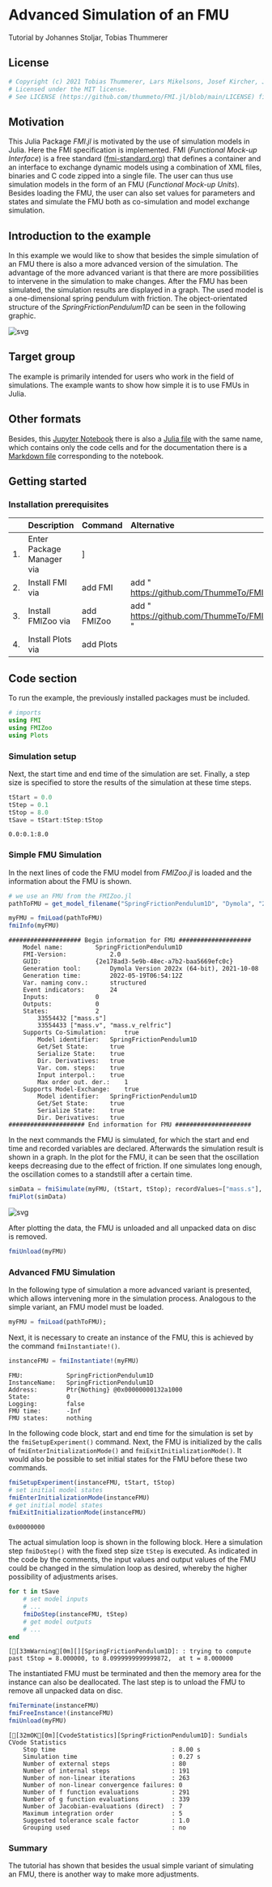 # Advanced Simulation of an FMU
Tutorial by Johannes Stoljar, Tobias Thummerer

## License


```julia
# Copyright (c) 2021 Tobias Thummerer, Lars Mikelsons, Josef Kircher, Johannes Stoljar
# Licensed under the MIT license. 
# See LICENSE (https://github.com/thummeto/FMI.jl/blob/main/LICENSE) file in the project root for details.
```

## Motivation
This Julia Package *FMI.jl* is motivated by the use of simulation models in Julia. Here the FMI specification is implemented. FMI (*Functional Mock-up Interface*) is a free standard ([fmi-standard.org](http://fmi-standard.org/)) that defines a container and an interface to exchange dynamic models using a combination of XML files, binaries and C code zipped into a single file. The user can thus use simulation models in the form of an FMU (*Functional Mock-up Units*). Besides loading the FMU, the user can also set values for parameters and states and simulate the FMU both as co-simulation and model exchange simulation.

## Introduction to the example
In this example we would like to show that besides the simple simulation of an FMU there is also a more advanced version of the simulation. The advantage of the more advanced variant is that there are more possibilities to intervene in the simulation to make changes. After the FMU has been simulated, the simulation results are displayed in a graph. The used model is a one-dimensional spring pendulum with friction. The object-orientated structure of the *SpringFrictionPendulum1D* can be seen in the following graphic.

![svg](https://github.com/thummeto/FMI.jl/blob/main/docs/src/examples/pics/SpringFrictionPendulum1D.svg?raw=true)  


## Target group
The example is primarily intended for users who work in the field of simulations. The example wants to show how simple it is to use FMUs in Julia.


## Other formats
Besides, this [Jupyter Notebook](https://github.com/thummeto/FMI.jl/blob/examples/examples/src/modelica_conference_2021.ipynb) there is also a [Julia file](https://github.com/thummeto/FMI.jl/blob/examples/examples/src/modelica_conference_2021.jl) with the same name, which contains only the code cells and for the documentation there is a [Markdown file](https://github.com/thummeto/FMI.jl/blob/examples/examples/src/modelica_conference_2021.md) corresponding to the notebook.  


## Getting started

### Installation prerequisites

|     | Description                       | Command                   | Alternative                                    |   
|:----|:----------------------------------|:--------------------------|:-----------------------------------------------|
| 1.  | Enter Package Manager via         | ]                         |                                                |
| 2.  | Install FMI via                   | add FMI                   | add " https://github.com/ThummeTo/FMI.jl "     |
| 3.  | Install FMIZoo via                | add FMIZoo                | add " https://github.com/ThummeTo/FMIZoo.jl "  |
| 4.  | Install Plots via                 | add Plots                 |                                                |

## Code section

To run the example, the previously installed packages must be included. 


```julia
# imports
using FMI
using FMIZoo
using Plots
```

### Simulation setup

Next, the start time and end time of the simulation are set. Finally, a step size is specified to store the results of the simulation at these time steps.


```julia
tStart = 0.0
tStep = 0.1
tStop = 8.0
tSave = tStart:tStep:tStop
```




    0.0:0.1:8.0



### Simple FMU Simulation

In the next lines of code the FMU model from *FMIZoo.jl* is loaded and the information about the FMU is shown.


```julia
# we use an FMU from the FMIZoo.jl
pathToFMU = get_model_filename("SpringFrictionPendulum1D", "Dymola", "2022x")

myFMU = fmiLoad(pathToFMU)
fmiInfo(myFMU)
```

    #################### Begin information for FMU ####################
    	Model name:			SpringFrictionPendulum1D
    	FMI-Version:			2.0
    	GUID:				{2e178ad3-5e9b-48ec-a7b2-baa5669efc0c}
    	Generation tool:		Dymola Version 2022x (64-bit), 2021-10-08
    	Generation time:		2022-05-19T06:54:12Z
    	Var. naming conv.:		structured
    	Event indicators:		24
    	Inputs:				0
    	Outputs:			0
    	States:				2
    		33554432 ["mass.s"]
    		33554433 ["mass.v", "mass.v_relfric"]
    	Supports Co-Simulation:		true
    		Model identifier:	SpringFrictionPendulum1D
    		Get/Set State:		true
    		Serialize State:	true
    		Dir. Derivatives:	true
    		Var. com. steps:	true
    		Input interpol.:	true
    		Max order out. der.:	1
    	Supports Model-Exchange:	true
    		Model identifier:	SpringFrictionPendulum1D
    		Get/Set State:		true
    		Serialize State:	true
    		Dir. Derivatives:	true
    ##################### End information for FMU #####################


In the next commands the FMU is simulated, for which the start and end time and recorded variables are declared. Afterwards the simulation result is shown in a graph. In the plot for the FMU, it can be seen that the oscillation keeps decreasing due to the effect of friction. If one simulates long enough, the oscillation comes to a standstill after a certain time.


```julia
simData = fmiSimulate(myFMU, (tStart, tStop); recordValues=["mass.s"], saveat=tSave)
fmiPlot(simData)
```




    
![svg](modelica_conference_2021_files/modelica_conference_2021_10_0.svg)
    



After plotting the data, the FMU is unloaded and all unpacked data on disc is removed.


```julia
fmiUnload(myFMU)
```

### Advanced FMU Simulation

In the following type of simulation a more advanced variant is presented, which allows intervening more in the simulation process. Analogous to the simple variant, an FMU model must be loaded.


```julia
myFMU = fmiLoad(pathToFMU);
```

Next, it is necessary to create an instance of the FMU, this is achieved by the command `fmiInstantiate!()`.  


```julia
instanceFMU = fmiInstantiate!(myFMU)
```




    FMU:            SpringFrictionPendulum1D
    InstanceName:   SpringFrictionPendulum1D
    Address:        Ptr{Nothing} @0x00000000132a1000
    State:          0
    Logging:        false
    FMU time:       -Inf
    FMU states:     nothing



In the following code block, start and end time for the simulation is set by the `fmiSetupExperiment()` command. Next, the FMU is initialized by the calls of `fmiEnterInitializationMode()` and `fmiExitInitializationMode()`. It would also be possible to set initial states for the FMU before these two commands. 


```julia
fmiSetupExperiment(instanceFMU, tStart, tStop)
# set initial model states
fmiEnterInitializationMode(instanceFMU)
# get initial model states
fmiExitInitializationMode(instanceFMU)
```




    0x00000000



The actual simulation loop is shown in the following block. Here a simulation step `fmiDoStep()` with the fixed step size `tStep` is executed. As indicated in the code by the comments, the input values and output values of the FMU could be changed in the simulation loop as desired, whereby the higher possibility of adjustments arises.


```julia
for t in tSave
    # set model inputs 
    # ...
    fmiDoStep(instanceFMU, tStep)
    # get model outputs
    # ...
end
```

    [[33mWarning[0m][][SpringFrictionPendulum1D]: : trying to compute past tStop = 8.000000, to 8.0999999999999872,  at t = 8.000000


The instantiated FMU must be terminated and then the memory area for the instance can also be deallocated. The last step is to unload the FMU to remove all unpacked data on disc. 


```julia
fmiTerminate(instanceFMU)
fmiFreeInstance!(instanceFMU)
fmiUnload(myFMU)
```

    [[32mOK[0m][CvodeStatistics][SpringFrictionPendulum1D]: Sundials CVode Statistics
        Stop time                                : 8.00 s
        Simulation time                          : 0.27 s
        Number of external steps                 : 80
        Number of internal steps                 : 191
        Number of non-linear iterations          : 263
        Number of non-linear convergence failures: 0
        Number of f function evaluations         : 291
        Number of g function evaluations         : 339
        Number of Jacobian-evaluations (direct)  : 7
        Maximum integration order                : 5
        Suggested tolerance scale factor         : 1.0
        Grouping used                            : no
    


### Summary

The tutorial has shown that besides the usual simple variant of simulating an FMU, there is another way to make more adjustments.
